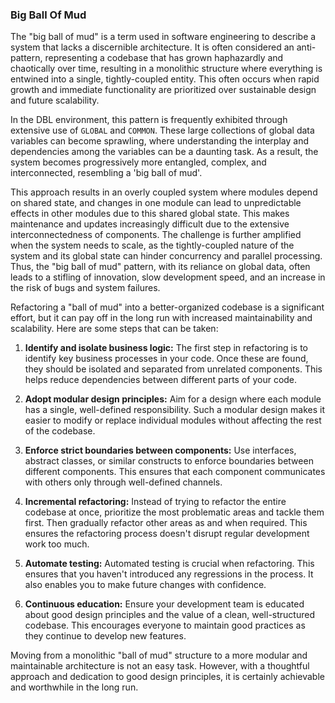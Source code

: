 ### Big Ball Of Mud
The "big ball of mud" is a term used in software engineering to describe a system that lacks a discernible architecture. It is often considered an anti-pattern, representing a codebase that has grown haphazardly and chaotically over time, resulting in a monolithic structure where everything is entwined into a single, tightly-coupled entity. This often occurs when rapid growth and immediate functionality are prioritized over sustainable design and future scalability.

In the DBL environment, this pattern is frequently exhibited through extensive use of `GLOBAL` and `COMMON`. These large collections of global data variables can become sprawling, where understanding the interplay and dependencies among the variables can be a daunting task. As a result, the system becomes progressively more entangled, complex, and interconnected, resembling a 'big ball of mud'.

This approach results in an overly coupled system where modules depend on shared state, and changes in one module can lead to unpredictable effects in other modules due to this shared global state. This makes maintenance and updates increasingly difficult due to the extensive interconnectedness of components. The challenge is further amplified when the system needs to scale, as the tightly-coupled nature of the system and its global state can hinder concurrency and parallel processing. Thus, the "big ball of mud" pattern, with its reliance on global data, often leads to a stifling of innovation, slow development speed, and an increase in the risk of bugs and system failures.

Refactoring a "ball of mud" into a better-organized codebase is a significant effort, but it can pay off in the long run with increased maintainability and scalability. Here are some steps that can be taken:

1.  **Identify and isolate business logic:** The first step in refactoring is to identify key business processes in your code. Once these are found, they should be isolated and separated from unrelated components. This helps reduce dependencies between different parts of your code.

2.  **Adopt modular design principles:** Aim for a design where each module has a single, well-defined responsibility. Such a modular design makes it easier to modify or replace individual modules without affecting the rest of the codebase.

3.  **Enforce strict boundaries between components:** Use interfaces, abstract classes, or similar constructs to enforce boundaries between different components. This ensures that each component communicates with others only through well-defined channels.

4.  **Incremental refactoring:** Instead of trying to refactor the entire codebase at once, prioritize the most problematic areas and tackle them first. Then gradually refactor other areas as and when required. This ensures the refactoring process doesn't disrupt regular development work too much.

5.  **Automate testing:** Automated testing is crucial when refactoring. This ensures that you haven't introduced any regressions in the process. It also enables you to make future changes with confidence.

6.  **Continuous education:** Ensure your development team is educated about good design principles and the value of a clean, well-structured codebase. This encourages everyone to maintain good practices as they continue to develop new features.

Moving from a monolithic "ball of mud" structure to a more modular and maintainable architecture is not an easy task. However, with a thoughtful approach and dedication to good design principles, it is certainly achievable and worthwhile in the long run.